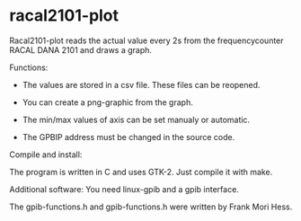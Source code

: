 # racal2101-plot
Racal2101-plot reads the actual value every 2s from the frequencycounter RACAL DANA 2101 and draws a graph.

Functions:
- The values are stored in a csv file. These files can be reopened.

- You can create a png-graphic from the graph.

- The min/max values of axis can be set manualy or automatic.

- The GPBIP address must be changed in the source code.

Compile and install:

The program is written in C and uses GTK-2. 
Just compile it with make.

Additional software:
You need linux-gpib and a gpib interface.

The gpib-functions.h and gpib-functions.h were written by Frank Mori Hess.

